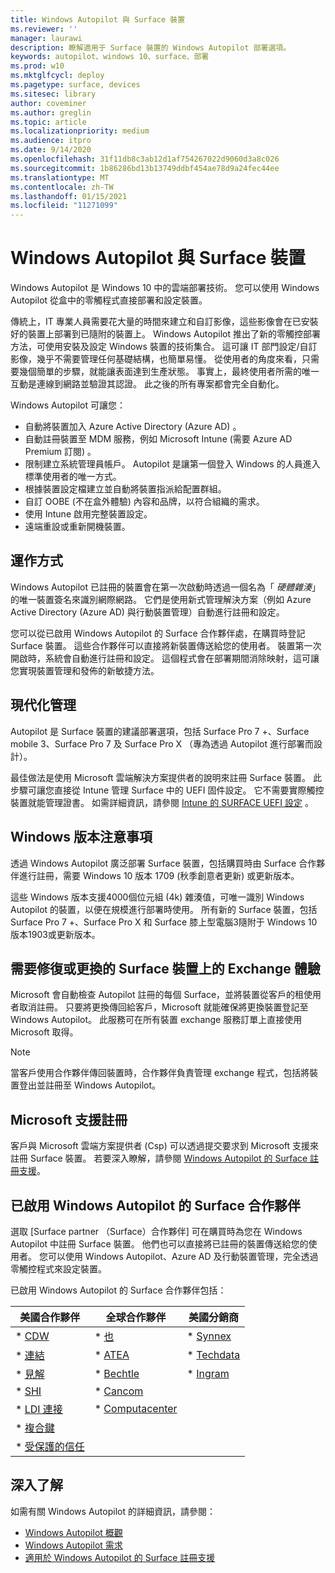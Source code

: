```yaml
---
title: Windows Autopilot 與 Surface 裝置
ms.reviewer: ''
manager: laurawi
description: 瞭解適用于 Surface 裝置的 Windows Autopilot 部署選項。
keywords: autopilot、windows 10、surface、部署
ms.prod: w10
ms.mktglfcycl: deploy
ms.pagetype: surface, devices
ms.sitesec: library
author: coveminer
ms.author: greglin
ms.topic: article
ms.localizationpriority: medium
ms.audience: itpro
ms.date: 9/14/2020
ms.openlocfilehash: 31f11db8c3ab12d1af754267022d9060d3a8c026
ms.sourcegitcommit: 1b86286bd13b13749ddbf454ae78d9a24fec44ee
ms.translationtype: MT
ms.contentlocale: zh-TW
ms.lasthandoff: 01/15/2021
ms.locfileid: "11271099"
---
```

# Windows Autopilot 與 Surface 裝置

Windows Autopilot 是 Windows 10 中的雲端部署技術。 您可以使用 Windows Autopilot 從盒中的零觸程式直接部署和設定裝置。

傳統上，IT 專業人員需要花大量的時間來建立和自訂影像，這些影像會在已安裝好的裝置上部署到已隨附的裝置上。 Windows Autopilot 推出了新的零觸控部署方法，可使用安裝及設定 Windows 裝置的技術集合。 這可讓 IT 部門設定/自訂影像，幾乎不需要管理任何基礎結構，也簡單易懂。 從使用者的角度來看，只需要幾個簡單的步驟，就能讓表面達到生產狀態。 事實上，最終使用者所需的唯一互動是連線到網路並驗證其認證。 此之後的所有專案都會完全自動化。

Windows Autopilot 可讓您：

- 自動將裝置加入 Azure Active Directory (Azure AD) 。
- 自動註冊裝置至 MDM 服務，例如 Microsoft Intune (需要 Azure AD Premium 訂閱) 。
- 限制建立系統管理員帳戶。 Autopilot 是讓第一個登入 Windows 的人員進入標準使用者的唯一方式。
- 根據裝置設定檔建立並自動將裝置指派給配置群組。
- 自訂 OOBE (不在盒外體驗) 內容和品牌，以符合組織的需求。
- 使用 Intune 啟用完整裝置設定。
- 遠端重設或重新開機裝置。

## 運作方式

Windows Autopilot 已註冊的裝置會在第一次啟動時透過一個名為「 *硬體雜湊*」的唯一裝置簽名來識別網際網路。 它們是使用新式管理解決方案（例如 Azure Active Directory (Azure AD) 與行動裝置管理）自動進行註冊和設定。

您可以從已啟用 Windows Autopilot 的 Surface 合作夥伴處，在購買時登記 Surface 裝置。 這些合作夥伴可以直接將新裝置傳送給您的使用者。 裝置第一次開啟時，系統會自動進行註冊和設定。 這個程式會在部署期間消除映射，這可讓您實現裝置管理和發佈的新敏捷方法。

## 現代化管理

Autopilot 是 Surface 裝置的建議部署選項，包括 Surface Pro 7 +、Surface mobile 3、Surface Pro 7 及 Surface Pro X （專為透過 Autopilot 進行部署而設計）。

 最佳做法是使用 Microsoft 雲端解決方案提供者的說明來註冊 Surface 裝置。 此步驟可讓您直接從 Intune 管理 Surface 中的 UEFI 固件設定。 它不需要實際觸控裝置就能管理證書。 如需詳細資訊，請參閱 [Intune 的 SURFACE UEFI 設定](surface-manage-dfci-guide.md) 。

## Windows 版本注意事項

透過 Windows Autopilot 廣泛部署 Surface 裝置，包括購買時由 Surface 合作夥伴進行註冊，需要 Windows 10 版本 1709 (秋季創意者更新) 或更新版本。

這些 Windows 版本支援4000個位元組 (4k) 雜湊值，可唯一識別 Windows Autopilot 的裝置，以便在規模進行部署時使用。 所有新的 Surface 裝置，包括 Surface Pro 7 +、Surface Pro X 和 Surface 膝上型電腦3隨附于 Windows 10 版本1903或更新版本。

## 需要修復或更換的 Surface 裝置上的 Exchange 體驗

Microsoft 會自動檢查 Autopilot 註冊的每個 Surface，並將裝置從客戶的租使用者取消註冊。  只要將更換傳回給客戶，Microsoft 就能確保將更換裝置登記至 Windows Autopilot。 此服務可在所有裝置 exchange 服務訂單上直接使用 Microsoft 取得。

> [!NOTE]
> 當客戶使用合作夥伴傳回裝置時，合作夥伴負責管理 exchange 程式，包括將裝置登出並註冊至 Windows Autopilot。

## Microsoft 支援註冊

客戶與 Microsoft 雲端方案提供者 (Csp) 可以透過提交要求到 Microsoft 支援來註冊 Surface 裝置。 若要深入瞭解，請參閱 [Windows Autopilot 的 Surface 註冊支援](surface-autopilot-registration-support.md)。

## 已啟用 Windows Autopilot 的 Surface 合作夥伴

選取 [Surface partner （Surface）合作夥伴] 可在購買時為您在 Windows Autopilot 中註冊 Surface 裝置。 他們也可以直接將已註冊的裝置傳送給您的使用者。 您可以使用 Windows Autopilot、Azure AD 及行動裝置管理，完全透過零觸控程式來設定裝置。

已啟用 Windows Autopilot 的 Surface 合作夥伴包括：

| 美國合作夥伴 | 全球合作夥伴 | 美國分銷商 |
|--------------|---------------|-------------------|
| * [CDW](https://www.cdw.com/) | * [也](https://www.also.com/ec/cms5/de_1010/1010_anbieter/microsoft/windows-autopilot/index.jsp) | * [Synnex](https://www.synnexcorp.com/us/microsoft/surface-autopilot/)  |
| * [連結](https://www.connection.com/brand/microsoft/microsoft-surface)   | * [ATEA](https://www.atea.com/) | * [Techdata](https://www.techdata.com/)  |
| * [見解](https://www.insight.com/en_US/buy/partner/microsoft/surface/windows-autopilot.html)  | * [Bechtle](https://www.bechtle.com/marken/microsoft/microsoft-windows-autopilot) | * [Ingram](https://go.microsoft.com/fwlink/p/?LinkID=2128954)   |
| * [SHI](https://www.shi.com/Surface) | * [Cancom](https://www.cancom.de/) |    |
| * [LDI 連接](https://www.myldi.com/managed-it/)  | * [Computacenter](https://www.computacenter.com/uk) |    |
| * [複合鍵](https://www.functiononeit.com/#empower)  |   |  |
| * [受保護的信任](https://go.microsoft.com/fwlink/p/?LinkID=2129005) | | | 

## 深入了解

如需有關 Windows Autopilot 的詳細資訊，請參閱：
- [Windows Autopilot 概觀](https://docs.microsoft.com/windows/deployment/windows-autopilot/windows-10-autopilot)
- [Windows Autopilot 需求](https://docs.microsoft.com/windows/deployment/windows-autopilot/windows-autopilot-requirements)
- [適用於 Windows Autopilot 的 Surface 註冊支援](surface-autopilot-registration-support.md)
